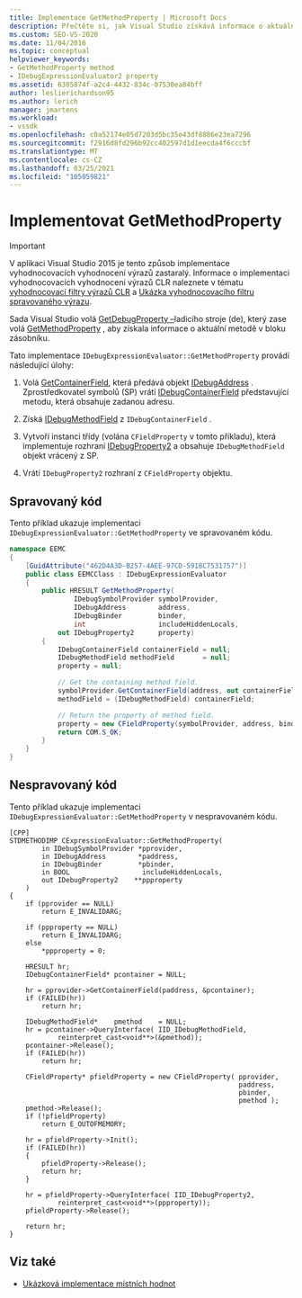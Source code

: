 ```yaml
---
title: Implementace GetMethodProperty | Microsoft Docs
description: Přečtěte si, jak Visual Studio získává informace o aktuální metodě v bloku zásobníku pomocí GetDebugProperty – ladicího stroje.
ms.custom: SEO-VS-2020
ms.date: 11/04/2016
ms.topic: conceptual
helpviewer_keywords:
- GetMethodProperty method
- IDebugExpressionEvaluator2 property
ms.assetid: 6305874f-a2c4-4432-834c-07530ea84bff
author: leslierichardson95
ms.author: lerich
manager: jmartens
ms.workload:
- vssdk
ms.openlocfilehash: c0a52174e05d7203d5bc35e43df8886e23ea7296
ms.sourcegitcommit: f2916d8fd296b92cc402597d1d1eecda4f6cccbf
ms.translationtype: MT
ms.contentlocale: cs-CZ
ms.lasthandoff: 03/25/2021
ms.locfileid: "105059821"
---
```

# <a name="implement-getmethodproperty"></a>Implementovat GetMethodProperty
> [!IMPORTANT]
> V aplikaci Visual Studio 2015 je tento způsob implementace vyhodnocovacích vyhodnocení výrazů zastaralý. Informace o implementaci vyhodnocovacích vyhodnocení výrazů CLR naleznete v tématu [vyhodnocovací filtry výrazů CLR](https://github.com/Microsoft/ConcordExtensibilitySamples/wiki/CLR-Expression-Evaluators) a [Ukázka vyhodnocovacího filtru spravovaného výrazu](https://github.com/Microsoft/ConcordExtensibilitySamples/wiki/Managed-Expression-Evaluator-Sample).

Sada Visual Studio volá [GetDebugProperty –](../../extensibility/debugger/reference/idebugstackframe2-getdebugproperty.md)ladicího stroje (de), který zase volá [GetMethodProperty](../../extensibility/debugger/reference/idebugexpressionevaluator-getmethodproperty.md) , aby získala informace o aktuální metodě v bloku zásobníku.

Tato implementace `IDebugExpressionEvaluator::GetMethodProperty` provádí následující úlohy:

1. Volá [GetContainerField](../../extensibility/debugger/reference/idebugsymbolprovider-getcontainerfield.md), která předává objekt [IDebugAddress](../../extensibility/debugger/reference/idebugaddress.md) . Zprostředkovatel symbolů (SP) vrátí [IDebugContainerField](../../extensibility/debugger/reference/idebugcontainerfield.md) představující metodu, která obsahuje zadanou adresu.

2. Získá [IDebugMethodField](../../extensibility/debugger/reference/idebugmethodfield.md) z `IDebugContainerField` .

3. Vytvoří instanci třídy (volána `CFieldProperty` v tomto příkladu), která implementuje rozhraní [IDebugProperty2](../../extensibility/debugger/reference/idebugproperty2.md) a obsahuje `IDebugMethodField` objekt vrácený z SP.

4. Vrátí `IDebugProperty2` rozhraní z `CFieldProperty` objektu.

## <a name="managed-code"></a>Spravovaný kód
Tento příklad ukazuje implementaci `IDebugExpressionEvaluator::GetMethodProperty` ve spravovaném kódu.

```csharp
namespace EEMC
{
    [GuidAttribute("462D4A3D-B257-4AEE-97CD-5918C7531757")]
    public class EEMCClass : IDebugExpressionEvaluator
    {
        public HRESULT GetMethodProperty(
                IDebugSymbolProvider symbolProvider,
                IDebugAddress        address,
                IDebugBinder         binder,
                int                  includeHiddenLocals,
            out IDebugProperty2      property)
        {
            IDebugContainerField containerField = null;
            IDebugMethodField methodField       = null;
            property = null;

            // Get the containing method field.
            symbolProvider.GetContainerField(address, out containerField);
            methodField = (IDebugMethodField) containerField;

            // Return the property of method field.
            property = new CFieldProperty(symbolProvider, address, binder, methodField);
            return COM.S_OK;
        }
    }
}
```

## <a name="unmanaged-code"></a>Nespravovaný kód
Tento příklad ukazuje implementaci `IDebugExpressionEvaluator::GetMethodProperty` v nespravovaném kódu.

```
[CPP]
STDMETHODIMP CExpressionEvaluator::GetMethodProperty(
        in IDebugSymbolProvider *pprovider,
        in IDebugAddress        *paddress,
        in IDebugBinder         *pbinder,
        in BOOL                  includeHiddenLocals,
        out IDebugProperty2    **ppproperty
    )
{
    if (pprovider == NULL)
        return E_INVALIDARG;

    if (ppproperty == NULL)
        return E_INVALIDARG;
    else
        *ppproperty = 0;

    HRESULT hr;
    IDebugContainerField* pcontainer = NULL;

    hr = pprovider->GetContainerField(paddress, &pcontainer);
    if (FAILED(hr))
        return hr;

    IDebugMethodField*    pmethod    = NULL;
    hr = pcontainer->QueryInterface( IID_IDebugMethodField,
            reinterpret_cast<void**>(&pmethod));
    pcontainer->Release();
    if (FAILED(hr))
        return hr;

    CFieldProperty* pfieldProperty = new CFieldProperty( pprovider,
                                                         paddress,
                                                         pbinder,
                                                         pmethod );
    pmethod->Release();
    if (!pfieldProperty)
        return E_OUTOFMEMORY;

    hr = pfieldProperty->Init();
    if (FAILED(hr))
    {
        pfieldProperty->Release();
        return hr;
    }

    hr = pfieldProperty->QueryInterface( IID_IDebugProperty2,
            reinterpret_cast<void**>(ppproperty));
    pfieldProperty->Release();

    return hr;
}
```

## <a name="see-also"></a>Viz také
- [Ukázková implementace místních hodnot](../../extensibility/debugger/sample-implementation-of-locals.md)
